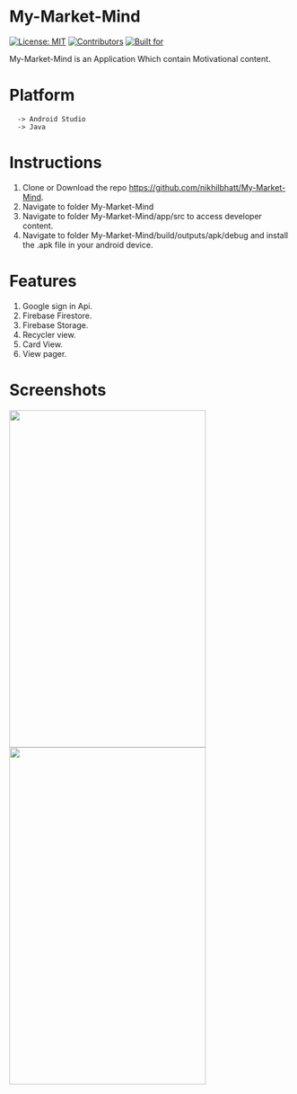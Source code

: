 # My-Market-Mind

[![License: MIT](https://img.shields.io/badge/License-MIT-blue.svg)](https://github.com/nikhilbhatt/My-Market-Mind/blob/master/LICENSE)   [![Contributors](https://img.shields.io/badge/CoNTRIBUTORS-1-red)](https://github.com/nikhilbhatt/My-Market-Mind/graphs/contributors)  [![Built for](https://img.shields.io/badge/BUILT%20FOR-ANDORID-brightgreen)](https://www.android.com/)

My-Market-Mind is an Application Which contain Motivational content.

# Platform
      -> Android Studio 
      -> Java

# Instructions
   1. Clone or Download the repo https://github.com/nikhilbhatt/My-Market-Mind.
   2. Navigate to folder My-Market-Mind
   3. Navigate to folder My-Market-Mind/app/src to access developer content.
   4. Navigate to folder My-Market-Mind/build/outputs/apk/debug and install the .apk file in your android device.

# Features
   1. Google sign in Api.
   2. Firebase Firestore.
   3. Firebase Storage.
   4. Recycler view.
   5. Card View.
   6. View pager.
   
# Screenshots

<img src="https://github.com/nikhilbhatt/My-Market-Mind/blob/master/screenshots/Screenshot_2019-10-16-23-30-38-50_547f43c0e6f53edfbe121967eb014656.png" width="350" height="600">      <img src="https://github.com/nikhilbhatt/My-Market-Mind/blob/master/screenshots/Screenshot_2019-10-16-23-31-22-11_547f43c0e6f53edfbe121967eb014656.png" width="350" height="600"> 

  

